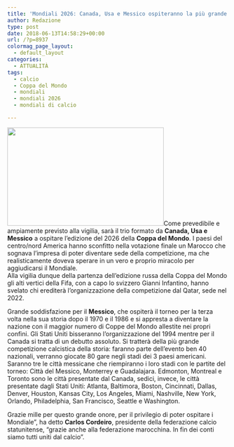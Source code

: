 ```yaml
---
title: 'Mondiali 2026: Canada, Usa e Messico ospiteranno la più grande edizione della Coppa del Mondo'
author: Redazione
type: post
date: 2018-06-13T14:58:29+00:00
url: /?p=8937
colormag_page_layout:
  - default_layout
categories:
  - ATTUALITÀ
tags:
  - calcio
  - Coppa del Mondo
  - mondiali
  - mondiali 2026
  - mondiali di calcio

---
```

<img decoding="async" loading="lazy" class=" wp-image-8938 alignleft" src="https://progressonline.it/wp-content/uploads/2018/06/GettyImages-973015146-300x188.jpg" alt="" width="357" height="224" />Come prevedibile e ampiamente previsto alla vigilia, sarà il trio formato da **Canada, Usa e Messico** a ospitare l&#8217;edizione del 2026 della **Coppa del Mondo**. I paesi del centro/nord America hanno sconfitto nella votazione finale un Marocco che sognava l&#8217;impresa di poter diventare sede della competizione, ma che realisticamente doveva sperare in un vero e proprio miracolo per aggiudicarsi il Mondiale.  
Alla vigilia dunque della partenza dell&#8217;edizione russa della Coppa del Mondo gli alti vertici della Fifa, con a capo lo svizzero Gianni Infantino, hanno svelato chi erediterà l&#8217;organizzazione della competizione dal Qatar, sede nel 2022.

Grande soddisfazione per il **Messico**, che ospiterà il torneo per la terza volta nella sua storia dopo il 1970 e il 1986 e si appresta a diventare la nazione con il maggior numero di Coppe del Mondo allestite nei propri confini. Gli Stati Uniti bisseranno l&#8217;organizzazione del 1994 mentre per il Canada si tratta di un debutto assoluto. Si tratterà della più grande competizione calcistica della storia: faranno parte dell&#8217;evento ben 40 nazionali, verranno giocate 80 gare negli stadi dei 3 paesi americani. Saranno tre le città messicane che riempiranno i loro stadi con le partite del torneo: Città del Messico, Monterrey e Guadalajara. Edmonton, Montreal e Toronto sono le città presentate dal Canada, sedici, invece, le città presentate dagli Stati Uniti: Atlanta, Baltimora, Boston, Cincinnati, Dallas, Denver, Houston, Kansas City, Los Angeles, Miami, Nashville, New York, Orlando, Philadelphia, San Francisco, Seattle e Washington.

Grazie mille per questo grande onore, per il privilegio di poter ospitare i Mondiale&#8221;, ha detto **Carlos Cordeiro**, presidente della federazione calcio statunitense, &#8220;grazie anche alla federazione marocchina. In fin dei conti siamo tutti uniti dal calcio&#8221;.

&nbsp;